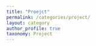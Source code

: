 ```yaml
---
title: "Proejct"
permalink: /categories/project/
layout: category
author_profile: true
taxonomy: Project
---
```

